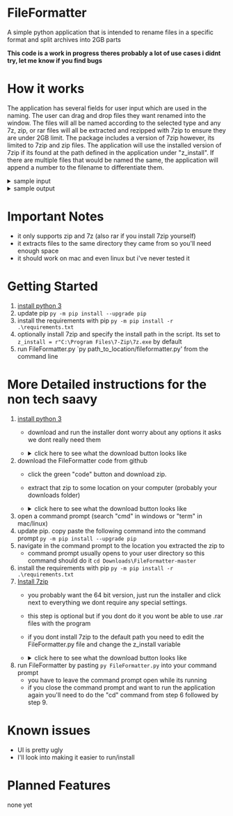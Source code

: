 # FileFormatter
A simple python application that is intended to rename files in a specific format and split archives into 2GB parts

**This code is a work in progress**
**theres probably a lot of use cases i didnt try, let me know if you find bugs**

# How it works

The application has several fields for user input which are used in the naming.  The user can drag and drop files they want renamed into the window.  The files will all be named according to the selected type and any 7z, zip, or rar files will all be extracted and rezipped with 7zip to ensure they are under 2GB limit.  The package includes a version of 7zip however, its limited to 7zip and zip files.  The application will use the installed version of 7zip if its found at the path defined in the application under "z_install".  If there are multiple files that would be named the same, the application will append a number to the filename to differentiate them.
<details>
  <summary>sample input</summary>
  
  ![image](https://user-images.githubusercontent.com/1356742/161444495-0bcb73e9-95bb-4535-b9e3-00b648b51d96.png)
</details>
<details>
  <summary>sample output</summary>
  
  ![image](https://user-images.githubusercontent.com/1356742/161444135-2182a6ae-fd0f-4556-896d-bde9602118cb.png)
</details>

# Important Notes
* it only supports zip and 7z (also rar if you install 7zip yourself)
* it extracts files to the same directory they came from so you'll need enough space
* it should work on mac and even linux but i've never tested it

# Getting Started
1. [install python 3](https://www.python.org/downloads/)
2. update pip `py -m pip install --upgrade pip`
3. install the requirements with pip `py -m pip install -r .\requirements.txt`
4. optionally install 7zip and specify the install path in the script.  Its set to `z_install = r"C:\Program Files\7-Zip\7z.exe` by default
7. run FileFormatter.py `py path_to_location/fileformatter.py' from the command line

# More Detailed instructions for the non tech saavy
1. [install python 3](https://www.python.org/downloads/)
    * download and run the installer dont worry about any options it asks we dont really need them
    * <details>
        <summary>click here to see what the download button looks like</summary>

        ![image](https://user-images.githubusercontent.com/1356742/166838670-36a7ba18-c188-4d50-8741-b9b2f5086e00.png)
      </details>
2. download the FileFormatter code from github
    * click the green "code" button and download zip.
    * extract that zip to some location on your computer (probably your downloads folder)
    * <details>
        <summary>click here to see what the download button looks like</summary>

        ![image](https://user-images.githubusercontent.com/1356742/166839837-42a4e1e2-47f7-43b5-b2bc-72dc1c5e0394.png)
      </details>
3. open a command prompt (search "cmd" in windows or "term" in mac/linux)
4. update pip. copy paste the following command into the command prompt `py -m pip install --upgrade pip`
5. navigate in the command prompt to the location you extracted the zip to
    * command prompt usually opens to your user directory so this command should do it `cd Downloads\FileFormatter-master`
6. install the requirements with pip `py -m pip install -r .\requirements.txt`
7. [Install 7zip](https://www.7-zip.org/)
    * you probably want the 64 bit version, just run the installer and click next to everything we dont require any special settings.
    * this step is optional but if you dont do it you wont be able to use .rar files with the program
    * if you dont install 7zip to the default path you need to edit the FileFormatter.py file and change the z_install variable
    * <details>
        <summary>click here to see what the download button looks like</summary>

        ![image](https://user-images.githubusercontent.com/1356742/166840812-1295c70a-189e-45e8-b8b9-52de01b70c6c.png)
      </details>
8. run FileFormatter by pasting `py FileFormatter.py` into your command prompt
    * you have to leave the command prompt open while its running
    * if you close the command prompt and want to run the application again you'll need to do the "cd" command from step 6 followed by step 9.
  
# Known issues
* UI is pretty ugly
* I'll look into making it easier to run/install

# Planned Features
none yet
